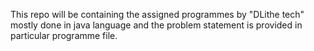 This repo will be containing the assigned programmes by "DLithe tech"  mostly done in java language and the problem statement is provided in particular programme file.
